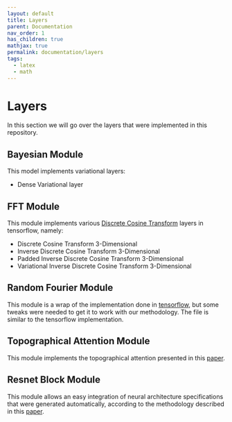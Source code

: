 ```yaml
---
layout: default
title: Layers
parent: Documentation
nav_order: 1
has_children: true
mathjax: true
permalink: documentation/layers
tags: 
  - latex
  - math
---
```


# Layers

In this section we will go over the layers that were implemented in this repository.

## Bayesian Module

This model implements variational layers:

- Dense Variational layer


## FFT Module

This module implements various [Discrete Cosine Transform](https://en.wikipedia.org/wiki/Discrete_cosine_transform) layers in tensorflow, namely:

- Discrete Cosine Transform 3-Dimensional
- Inverse Discrete Cosine Transform 3-Dimensional
- Padded Inverse Discrete Cosine Transform 3-Dimensional
- Variational Inverse Discrete Cosine Transform 3-Dimensional

## Random Fourier Module

This module is a wrap of the implementation done in [tensorflow](https://www.tensorflow.org/api_docs/python/tf/keras/layers/experimental/RandomFourierFeatures), but some tweaks were needed to get it to work with our methodology. The file is similar to the tensorflow implementation.

## Topographical Attention Module

This module implements the topographical attention presented in this [paper](https://arxiv.org/abs/2203.03481).


## Resnet Block Module

This module allows an easy integration of neural architecture specifications that were generated automatically, according to the methodology described in this [paper](https://openreview.net/forum?id=TCvkaP15O7e).

